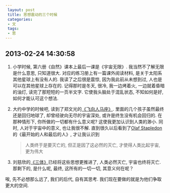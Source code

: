 ```yaml
---
 layout: post
 title: 思想震动的三个时候
 categories: 
 - 文
 tags:
 - 思
---
```


## 2013-02-24 14:30:58

1. 小学时候, 第六册《自然》课本上最后一课是《宇宙无限》. 我当然不了解无限是什么意思, 只知道很大. 对应的练习册上有一篇课外阅读材料, 是关于太阳系其他星球上有没有人的. 我读了之后很是震惊, 因为我此前从未想到过, 人也是可以在其他星球上存在的. 记得那时是冬天, 很冷, 我一边烤着火, 一边就着昏暗的油灯, 读完了那短短的一页半文字. 它使我头脑处于混乱状态, 不知如何是好, 如何才能认可这个想法. 
2. 大约中学的时候吧, 读到了郑文光的[《飞向人马座》](http://book.douban.com/subject/2030576/). 里面的几个孩子虽然最终还是回归地球了, 却曾经驶向无尽的宇宙深处, 或许是终生没有机会回归的. 在那种情形下, 你所做的一切都有什么意义呢? 这使我更加认识到人类的渺小. 同时, 人对于宇宙中的意义, 也让我很不解. 直到很久以后看到了[Olaf Stapledon](http://group.mtime.com/dream/discussion/906445/)的《最开始的人和最后的人》, 才让我认识到
	
	>人类终于是要灭亡的, 但正是因了这必然的灭亡, 才使得人类比起宇宙, 更为伟大
	
3. 刘慈欣的[《三体》](http://book.douban.com/subject/2567698/)已经将这些思想更推进了, 人类必然灭亡, 宇宙也终将灭亡. 那剩下的, 是什么呢, 最终, 这所有的一切一切, 其意义何在呢？

唉, 先不必想那么远了, 我们的后代, 自有其思考. 我们现在要做的就是为他们争取更大的空间. 

